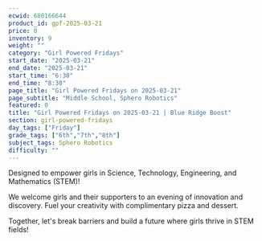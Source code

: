 ```yaml
---
ecwid: 680166644
product_id: gpf-2025-03-21
price: 0
inventory: 9
weight: ""
category: "Girl Powered Fridays"
start_date: "2025-03-21"
end_date: "2025-03-21"
start_time: "6:30"
end_time: "8:30"
page_title: "Girl Powered Fridays on 2025-03-21"
page_subtitle: "Middle School, Sphero Robotics"
featured: 0
title: "Girl Powered Fridays on 2025-03-21 | Blue Ridge Boost"
section: girl-powered-fridays
day_tags: ["Friday"]
grade_tags: ["6th","7th","8th"]
subject_tags: Sphero Robotics
difficulty: ""
---
```

<p>Designed to empower girls in Science, Technology, Engineering, and Mathematics (STEM)!</p><p>We welcome girls and their supporters to an evening of innovation and discovery. Fuel your creativity with complimentary pizza and dessert.</p><p>Together, let's break barriers and build a future where girls thrive in STEM fields!</p>
